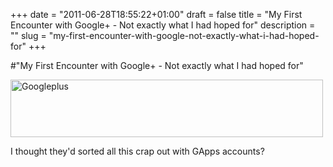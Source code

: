 +++
date = "2011-06-28T18:55:22+01:00"
draft = false
title = "My First Encounter with Google+ - Not exactly what I had hoped for"
description = ""
slug = "my-first-encounter-with-google-not-exactly-what-i-had-hoped-for"
+++

#"My First Encounter with Google+ - Not exactly what I had hoped for"


 <div class='p_embed p_image_embed'>
<a href="http://getfile1.posterous.com/getfile/files.posterous.com/conoroneill/F56UhFB0NJGqO0EhBv5xaIFqEpDlQxOvlHGfnk6LvhIli45yG0CIUSHvALLB/googleplus.png"><img alt="Googleplus" height="92" src="http://getfile2.posterous.com/getfile/files.posterous.com/conoroneill/NYeeO9sKyHMVxFynSrHm2KOiOd7CMZ0VR1L30cWTIkkhdqveUo4jBUTOnHcf/googleplus.png.scaled.500.jpg" width="500" /></a>
</div>
<p>I thought they&#39;d sorted all this crap out with GApps accounts? </p>
 